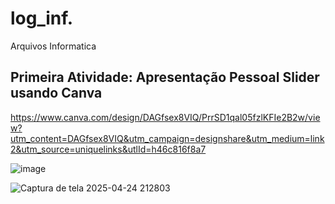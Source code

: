 # log_inf.
Arquivos Informatica

## Primeira Atividade: Apresentação Pessoal Slider usando  Canva 
https://www.canva.com/design/DAGfsex8VIQ/PrrSD1qal05fzlKFIe2B2w/view?utm_content=DAGfsex8VIQ&utm_campaign=designshare&utm_medium=link2&utm_source=uniquelinks&utlId=h46c816f8a7

![image](https://github.com/user-attachments/assets/e5dd2271-81dd-4d2c-a07e-93d50b9f7337)

![Captura de tela 2025-04-24 212803](https://github.com/user-attachments/assets/6129ef53-4022-42a9-814c-8d361e05e087)
